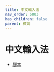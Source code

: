 ```yaml
---
title: 中文輸入法
nav_order: 5003
has_children: false
parent: 微調
---
```



# 中文輸入法


* [腳本](https://github.com/samwhelp/note-about-manjaro/tree/gh-pages/_demo/adjustment/env/im/fcitx-chewing)
